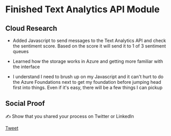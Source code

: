 <!-- This is a template you can use for quick progress days. It removes a lot of the steps we encourage you to share in the longer template 000-DAY-ARTICLE-LONG-TEMPLATE.MD-->

# Finished Text Analytics API Module

## Cloud Research

- Added Javascript to send messages to the Text Analytics API and check the sentiment score. Based on the score it will send it to 1 of 3 sentiment queues

- Learned how the storage works in Azure and getting more familiar with the interface

- I understand I need to brush up on my Javascript and it can't hurt to do the Azure Foundations next to get my foundation before jumping head first into things. Even if it's easy, there will be a few things I can pickup

## Social Proof

✍️ Show that you shared your process on Twitter or LinkedIn

[Tweet](https://twitter.com/SpencerGarth19/status/1303803088470528007)
